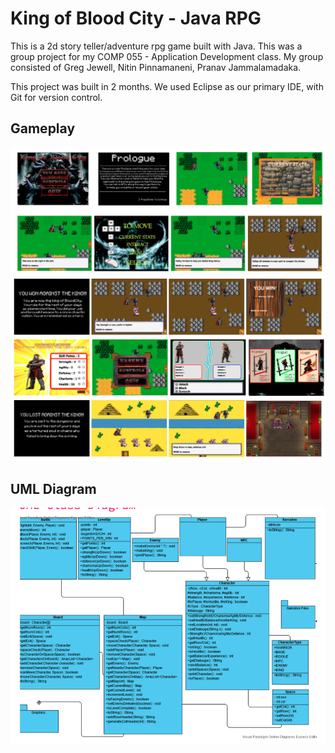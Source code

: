 # King of Blood City - Java RPG
This is a 2d story teller/adventure rpg game built with Java. This was a group project for my COMP 055 - Application Development class. My group consisted of Greg Jewell, Nitin Pinnamaneni, Pranav Jammalamadaka. 

This project was built in 2 months. We used Eclipse as our primary IDE, with Git for version control.  

## Gameplay
<img alt="Alt text" src="https://github.com/djcriley/java-rpg/blob/main/media/documentation/gameplay-screens1.png">
<img alt="Alt text" src="https://github.com/djcriley/java-rpg/blob/main/media/documentation/gameplay-screens2.png">

## UML Diagram
<img alt="Alt text" src="https://github.com/djcriley/java-rpg/blob/main/media/documentation/UML-diagram.png">
